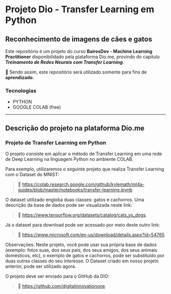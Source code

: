 # Projeto Dio - Transfer Learning em Python

## Reconhecimento de imagens de cães e gatos

Este repositório é um projeto do curso **BairesDev - Machine Learning Practitioner** disponibilidado pela plataforma Dio.me, provindo do capitulo **_Treinamento de Redes Neurais com Transfer Learning_**.

:bookmark_tabs: Sendo assim, este repositório será utilizado somente para fins de **aprendizado**.

### Tecnologias

- PYTHON
- GOOGLE COLAB (free)
___

## Descrição do projeto na plataforma Dio.me

### **Projeto de Transfer Learning em Python**

O projeto consiste em aplicar o método de Transfer Learning em uma rede de Deep Learning na linguagem Python no ambiente COLAB.  

Para exemplo, utilizaremos o seguinte projeto que realiza Transfer Learning com o Dataset do MNIST:  
   
> :link: <https://colab.research.google.com/github/kylemath/ml4a-guides/blob/master/notebooks/transfer-learning.ipynb> 

O dataset utilizado engloba duas classes: gatos e cachorros. Uma descrição da base de dados pode ser visualizada neste link:  
  
> :link: <https://www.tensorflow.org/datasets/catalog/cats_vs_dogs>. 

Já o dataset para download pode ser acessado por meio deste outro link:

> :link: <https://www.microsoft.com/en-us/download/details.aspx?id=54765>. 

Observações: Neste projeto, você pode usar sua própria base de dados (exemplo: fotos suas, dos seus pais, dos seus amigos, dos seus animais domésticos, etc), o exemplo de gatos e cachorros, pode ser substituído por duas outras classes do seu interesse. O Dataset criado em nosso projeto anterior, pode ser utilizado agora.  

O projeto deve ser enviado para o GitHub da DIO:  

> :link: <https://github.com/digitalinnovationone>.



